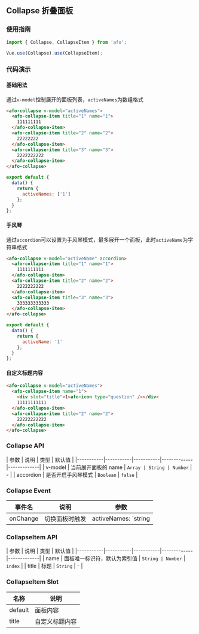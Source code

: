 ## Collapse 折叠面板

### 使用指南
``` javascript
import { Collapse, CollapseItem } from 'afo';

Vue.use(Collapse).use(CollapseItem);
```

### 代码演示

#### 基础用法
通过`v-model`控制展开的面板列表，`activeNames`为数组格式

```html
<afo-collapse v-model="activeNames">
  <afo-collapse-item title="1" name="1">
    111111111
  </afo-collapse-item>
  <afo-collapse-item title="2" name="2">
    22222222
  </afo-collapse-item>
  <afo-collapse-item title="3" name="3">
    2222222222
  </afo-collapse-item>
</afo-collapse>
```

``` javascript
export default {
  data() {
    return {
      activeNames: ['1']
    };
  }
};
```

#### 手风琴
通过`accordion`可以设置为手风琴模式，最多展开一个面板，此时`activeName`为字符串格式

```html
<afo-collapse v-model="activeName" accordion>
  <afo-collapse-item title="1" name="1">
    1111111111
  </afo-collapse-item>
  <afo-collapse-item title="2" name="2">
    2222222222
  </afo-collapse-item>
  <afo-collapse-item title="3" name="3">
    333333333333
  </afo-collapse-item>
</afo-collapse>
```

``` javascript
export default {
  data() {
    return {
      activeName: '1'
    };
  }
};
```

#### 自定义标题内容

```html
<afo-collapse v-model="activeNames">
  <afo-collapse-item name="1">
    <div slot="title">1<afo-icon type="question" /></div>
    11111111111
  </afo-collapse-item>
  <afo-collapse-item title="2" name="2">
    22222222222
  </afo-collapse-item>
</afo-collapse>
```



### Collapse API

| 参数 | 说明 | 类型 | 默认值 |
|-----------|-----------|-----------|-------------|-------------|
| v-model | 当前展开面板的 name | `Array | String | Number` | - |
| accordion | 是否开启手风琴模式 | `Boolean` | `false` |

### Collapse Event

| 事件名 | 说明 | 参数 |
|-----------|-----------|-----------|
| onChange | 切换面板时触发 | activeNames: `string | array` |

### CollapseItem API

| 参数 | 说明 | 类型 | 默认值 |
|-----------|-----------|-----------|-------------|-------------|
| name | 面板唯一标识符，默认为索引值 | `String | Number` | `index` |
| title | 标题 | `String` | - |


### CollapseItem Slot

| 名称 | 说明 |
|-----------|-----------|
| default | 面板内容 |
| title | 自定义标题内容 |